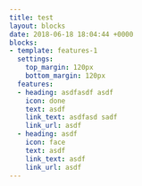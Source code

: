 ```yaml
---
title: test
layout: blocks
date: 2018-06-18 18:04:44 +0000
blocks:
- template: features-1
  settings:
    top_margin: 120px
    bottom_margin: 120px
  features:
  - heading: asdfasdf asdf
    icon: done
    text: asdf
    link_text: asdfasd sadf
    link_url: asdf
  - heading: asdf
    icon: face
    text: asdf
    link_text: asdf
    link_url: asdf
---
```

